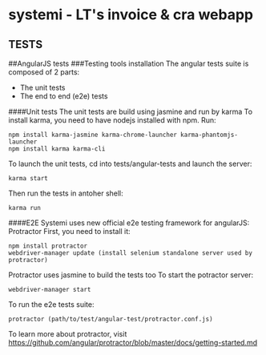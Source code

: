 systemi - LT's invoice & cra webapp
===================================

TESTS
-----

##AngularJS tests
###Testing tools installation
The angular tests suite is composed of 2 parts:
- The unit tests
- The end to end (e2e) tests

####Unit tests
The unit tests are build using jasmine and run by karma
To install karma, you need to have nodejs installed with npm.
Run:

    npm install karma-jasmine karma-chrome-launcher karma-phantomjs-launcher
    npm install karma karma-cli
  
To launch the unit tests, cd into tests/angular-tests and launch the server:

    karma start
  
Then run the tests in antoher shell:

    karma run

####E2E
Systemi uses new official e2e testing framework for angularJS: Protractor
First, you need to install it:

    npm install protractor
    webdriver-manager update (install selenium standalone server used by protractor)

Protractor uses jasmine to build the tests too
To start the potractor server:

    webdriver-manager start

To run the e2e tests suite:

    protractor (path/to/test/angular-test/protractor.conf.js)

To learn more about protractor, visit https://github.com/angular/protractor/blob/master/docs/getting-started.md
